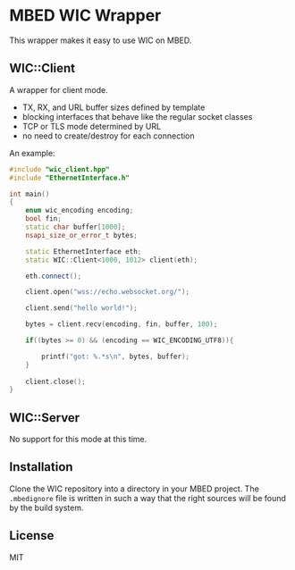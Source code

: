 MBED WIC Wrapper
================

This wrapper makes it easy to use WIC on MBED.

## WIC::Client

A wrapper for client mode.

- TX, RX, and URL buffer sizes defined by template
- blocking interfaces that behave like the regular socket classes
- TCP or TLS mode determined by URL
- no need to create/destroy for each connection

An example:

~~~ c++
#include "wic_client.hpp"
#include "EthernetInterface.h"

int main()
{
    enum wic_encoding encoding;
    bool fin;
    static char buffer[1000];
    nsapi_size_or_error_t bytes;

    static EthernetInterface eth;
    static WIC::Client<1000, 1012> client(eth);

    eth.connect();

    client.open("wss://echo.websocket.org/");

    client.send("hello world!");

    bytes = client.recv(encoding, fin, buffer, 100);

    if((bytes >= 0) && (encoding == WIC_ENCODING_UTF8)){

        printf("got: %.*s\n", bytes, buffer);
    }
            
    client.close();                
}
~~~

## WIC::Server

No support for this mode at this time.

## Installation

Clone the WIC repository into a directory in your MBED project.
The `.mbedignore` file is written in such a way that the right sources
will be found by the build system.

## License

MIT

